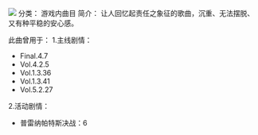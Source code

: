 ![](//static.kivo.wiki/images/music/cover/36PvUvR16CDEAMYpMvS2iDiO0Hu5toBt.png)
分类： 游戏内曲目
简介：
让人回忆起责任之象征的歌曲，沉重、无法摆脱、又有种平稳的安心感。

此曲曾用于：
1.主线剧情：
 - Final.4.7
 - Vol.4.2.5
 - Vol.1.3.36
 - Vol.1.3.41
 - Vol.5.2.27

2.活动剧情：
 - 普雷纳帕特斯决战：6

